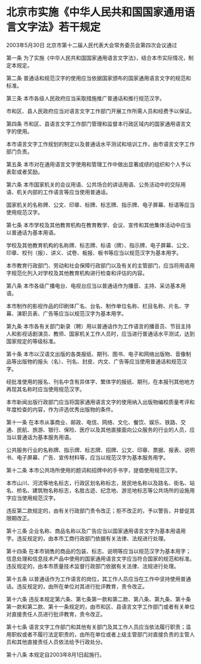 # 北京市实施《中华人民共和国国家通用语言文字法》若干规定

2003年5月30日 北京市第十二届人民代表大会常务委员会第四次会议通过



第一条 为了实施《中华人民共和国国家通用语言文字法》，结合本市实际情况，制定本规定。

第二条 普通话和规范汉字的使用应当依据国家颁布的国家通用语言文字的规范和标准。

第三条 本市各级人民政府应当采取措施推广普通话和推行规范汉字。

市和区、县人民政府应当对语言文字工作部门开展工作所需人员和经费予以保证。

第四条 市和区、县语言文字工作部门管理和监督本行政区域内的国家通用语言文字的使用。

本市语言文字工作规划的制定以及普通话水平测试和培训工作，由市语言文字工作部门负责。

第五条 本市对在通用语言文字使用和管理工作中做出显著成绩的组织和个人予以表彰或者奖励。

第六条 本市国家机关的会议用语、公共场合的讲话用语、公务活动中的交际用语、机关内部的工作语言等应当使用普通话。

国家机关的名称牌、公文、印章、标牌、标志牌、指示牌、电子屏幕、标语等应当使用规范汉字。

第七条 本市学校及其他教育机构在教育教学、会议、宣传和其他集体活动中应当以普通话为基本用语。

学校及其他教育机构的名称牌、标志牌、标语（牌）、指示牌、电子屏幕、公文、印章、校刊（报）、讲义、试卷、板报、板书等应当以规范汉字为基本用字。

本市教育行政部门、劳动和社会保障行政部门以及有关的主管部门，应当将用语用字规范化列入对学校及其他教育机构进行检查和评估的内容。

第八条 本市各级广播电台、电视台应当以普通话作为播音、主持、采访基本用语。

本市制作的影视作品的印刷体厂名、台名、制作单位名称、栏目名称、片名、字幕、演职员表、广告等应当以规范汉字为基本用字。

第九条 本市各有关部门新录（聘）用以普通话作为工作语言的播音员、节目主持人和影视话剧演员、教师、国家机关工作人员时，应当进行普通话水平测试，达到国家规定的等级标准。

第十条 本市以汉语文出版的各类报纸、期刊、图书、电子和网络出版物、音像制品等出版物的报头（名）、刊名、封皮、内文、广告等应当使用普通话和规范汉字。

经批准使用的报名、刊名中含有异体字、繁体字的报纸、期刊，在本报刊其他地方再现其名称时应当使用规范汉字。

本市新闻出版行政部门应当将国家通用语言文字的使用纳入出版物编校质量考评和年度检查的内容，作为评选优秀出版物的条件。

第十一条 在本市从事商业、邮政、电信、网络、文化、餐饮、娱乐、铁路、交通、民航、旅游、银行、保险、医疗以及其他直接面向公众服务的行业的人员，应当以普通话为基本服务用语。

公共服务行业的名称牌、指示牌、标志牌、招牌、公文、印章、票据、报表、说明书、电子屏幕、广告、宣传材料等，应当以规范汉字为基本服务用字。

第十二条 本市公共场所使用的题词和招牌中的手书字，提倡使用规范汉字。

本市山川、河流等地名标志，行政区划名称标志，居民地名称以及路名、街名、站名、桥名、建筑物名称标志，名胜古迹、纪念地、游览地标志等公共场所的设施用字应当使用规范汉字。

违反第二款规定的，由有关行政部门责令改正；拒不改正的，予以警告，并督促其限期改正。

第十三条 企业名称、商品名称以及广告应当以国家通用语言文字为基本用语用字。违反规定的，由本市工商行政部门依据有关法律、法规进行处理。

第十四条 在本市销售的商品的包装、标志、说明等应当以规范汉字为基本用字；信息处理和信息技术产品中使用的国家通用语言文字应当符合国家的规范和标准。违反规定的，由本市质量技术监督行政部门依据有关法律、法规进行处理。

第十五条 以普通话作为工作语言的岗位，其工作人员应当在工作中坚持使用普通话。违反规定的，由所在单位对其进行批评教育，责令改正。

第十六条 违反本规定第六条、第七条第一款和第二款、第八条、第九条、第十条第一款和第二款、第十一条规定的，由市和区、县语言文字工作部门或者有关单位对直接责任人员进行批评教育，责令改正。

第十七条 语言文字工作部门和其他有关部门及其工作人员应当依法履行职责；滥用职权或者不履行法定职责的，由所在单位或者上级主管部门对直接负责的主管人员和其他直接责任人员依法给予行政处分。

第十八条 本规定自2003年8月1日起施行。